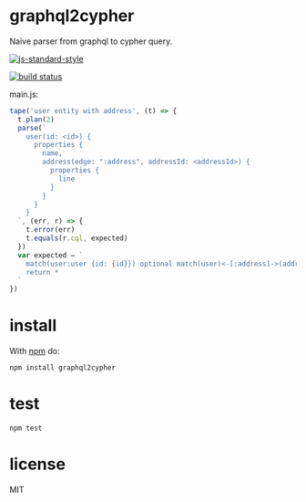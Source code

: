 # graphql2cypher

Naive parser from graphql to cypher query.

[![js-standard-style](https://cdn.rawgit.com/feross/standard/master/badge.svg)](https://github.com/feross/standard)

[![build status](https://api.travis-ci.org/JamesKyburz/graphql2cypher.svg)](https://travis-ci.org/JamesKyburz/graphql2cypher)

main.js:

```javascript
tape('user entity with address', (t) => {
  t.plan(2)
  parse(`
    user(id: <id>) {
      properties {
        name,
        address(edge: ":address", addressId: <addressId>) {
          properties {
            line
          }
        }
      }
    }
  `, (err, r) => {
    t.error(err)
    t.equals(r.cql, expected)
  })
  var expected = `
    match(user:user {id: {id}}) optional match(user)<-[:address]->(address:address {addressId: {addressId}})
    return *
  `
})
```

# install

With [npm](https://npmjs.org) do:

```
npm install graphql2cypher
```

# test

```
npm test
```

# license

MIT

